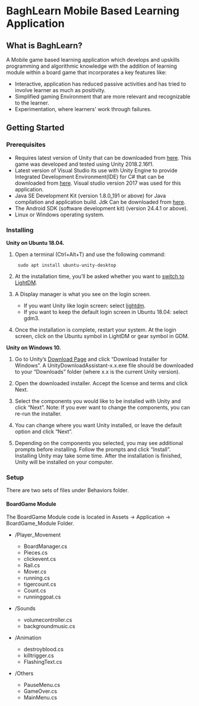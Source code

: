 # BaghLearn Mobile Based Learning Application
## What is BaghLearn? ##
A Mobile game based learning application which develops and upskills programming and algorithmic knowledge with the addition of learning module within a board game that incorporates a key features like:
* Interactive, application has reduced passive activities and has tried to involve learner as much as positivity.
* Simplified gaming Environment that are more relevant and recognizable to the learner.
* Experimentation, where learners' work through failures.

## Getting Started

### Prerequisites

* Requires latest version of Unity that can be downloaded from [here](https://unity3d.com/get-unity/download). This game was developed and tested using Unity 2018.2.16f1.
* Latest version of Visual Studio its use with Unity Engine to provide Integrated Development Environment(IDE) for C# that can be downloaded from [here](https://visualstudio.microsoft.com/downloads/). Visual studio version 2017 was used for this application.
* Java SE Development Kit (version 1.8.0_191 or above) for Java compilation and application build. Jdk Can be downloaded from [here](https://www.oracle.com/java/technologies/javase/javase-jdk8-downloads.html).
* The Android SDK (software development kit) (version 24.4.1 or above).
* Linux or Windows operating system.

### Installing
**Unity on Ubuntu 18.04.**

 1. Open a terminal (Ctrl+Alt+T) and use the following command:
    ```
     sudo apt install ubuntu-unity-desktop
     ```
  2. At the installation time, you’ll be asked whether you want to [switch to LightDM](https://itsfoss.com/switch-gdm-and-lightdm-in-ubuntu-14-04/).

   3. A Display manager is what you see on the login screen.

      * If you want Unity like login screen: select [lightdm](https://wiki.ubuntu.com/LightDM).
      * If you want to keep the default login screen in Ubuntu 18.04: select gdm3.

   4. Once the installation is complete, restart your system. At the login screen, click on the Ubuntu symbol in LightDM or gear symbol in GDM.
   
**Unity on Windows 10.**
 
 1. Go to Unity’s [Download Page](https://unity3d.com/get-unity/download) and click “Download Installer for Windows”. A UnityDownloadAssistant-x.x.exe file should be downloaded to your “Downloads” folder (where x.x is the current Unity version).
 
 2. Open the downloaded installer. Accept the license and terms and click Next.
 
 3. Select the components you would like to be installed with Unity and click “Next”. Note: If you ever want to change the components, you can re-run the installer.
 
 4. You can change where you want Unity installed, or leave the default option and click “Next”.
 5. Depending on the components you selected, you may see additional prompts before installing. Follow the prompts and click “Install”. Installing Unity may take some time. After the installation is finished, Unity will be installed on your computer.
  
### Setup

There are two sets of files under Behaviors folder.

#### BoardGame Module
The BoardGame Module code is located in Assets -> Application -> BoardGame\_Module Folder.

- /Player\_Movement

  - BoardManager.cs
  - Pieces.cs
  - clickevent.cs
  - Rail.cs
  - Mover.cs
  - running.cs
  - tigercount.cs
  - Count.cs
  - runninggoat.cs
  
- /Sounds
  
  - volumecontroller.cs
  - backgroundmusic.cs

- /Animation
  
  - destroyblood.cs
  - killtrigger.cs
  - FlashingText.cs
  
- /Others

  - PauseMenu.cs
  - GameOver.cs
  - MainMenu.cs

